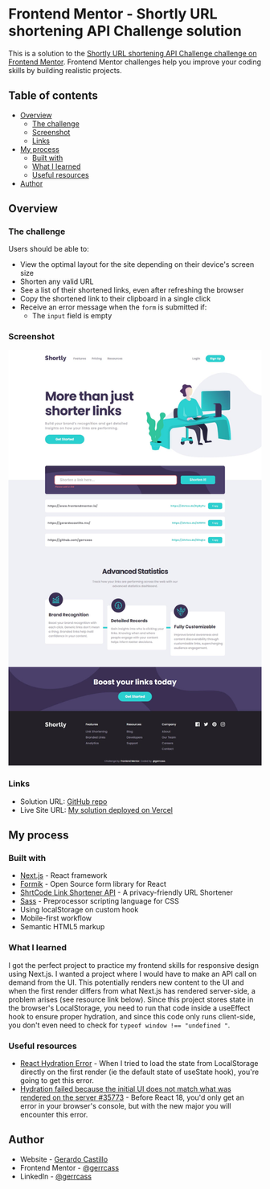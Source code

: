 # Frontend Mentor - Shortly URL shortening API Challenge solution

This is a solution to the [Shortly URL shortening API Challenge challenge on Frontend Mentor](https://www.frontendmentor.io/challenges/url-shortening-api-landing-page-2ce3ob-G). Frontend Mentor challenges help you improve your coding skills by building realistic projects.

## Table of contents

- [Overview](#overview)
  - [The challenge](#the-challenge)
  - [Screenshot](#screenshot)
  - [Links](#links)
- [My process](#my-process)
  - [Built with](#built-with)
  - [What I learned](#what-i-learned)
  - [Useful resources](#useful-resources)
- [Author](#author)

## Overview

### The challenge

Users should be able to:

- View the optimal layout for the site depending on their device's screen size
- Shorten any valid URL
- See a list of their shortened links, even after refreshing the browser
- Copy the shortened link to their clipboard in a single click
- Receive an error message when the `form` is submitted if:
  - The `input` field is empty

### Screenshot

![Preview for the Shortly URL shortening API coding challenge](./public/images/screencapture-url-shortening.jpg)

### Links

- Solution URL: [GitHub repo](https://github.com/gerrcass/url-shortening-api-master)
- Live Site URL: [My solution deployed on Vercel](https://url-shortening-api.gerardocastillo.me/)

## My process

### Built with

- [Next.js](https://nextjs.org/) - React framework
- [Formik](https://formik.org/) - Open Source form library for React
- [ShrtCode Link Shortener API](https://shrtco.de/docs) - A privacy-friendly URL Shortener
- [Sass](https://sass-lang.com/) - Preprocessor scripting language for CSS
- Using localStorage on custom hook
- Mobile-first workflow
- Semantic HTML5 markup

### What I learned

I got the perfect project to practice my frontend skills for responsive design using Next.js. I wanted a project where I would have to make an API call on demand from the UI. This potentially renders new content to the UI and when the first render differs from what Next.js has rendered server-side, a problem arises (see resource link below). Since this project stores state in the browser's LocalStorage, you need to run that code inside a useEffect hook to ensure proper hydration, and since this code only runs client-side, you don't even need to check for `typeof window !== "undefined "`.

### Useful resources

- [React Hydration Error](https://nextjs.org/docs/messages/react-hydration-error) - When I tried to load the state from LocalStorage directly on the first render (ie the default state of useState hook), you're going to get this error.
- [Hydration failed because the initial UI does not match what was rendered on the server #35773](https://github.com/vercel/next.js/discussions/35773) - Before React 18, you'd only get an error in your browser's console, but with the new major you will encounter this error.

## Author

- Website - [Gerardo Castillo](https://gerardocastillo.me/)
- Frontend Mentor - [@gerrcass](https://www.frontendmentor.io/profile/gerrcass)
- LinkedIn - [@gerrcass](https://www.linkedin.com/in/gerrcass/)
